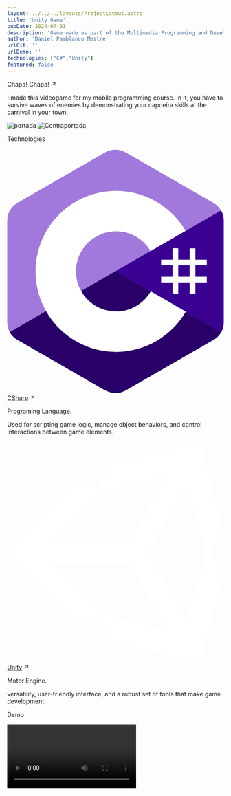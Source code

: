 ```yaml
---
layout: ../../../layouts/ProjectLayout.astro
title: 'Unity Game'
pubDate: 2024-07-01
description: 'Game made as part of the Multimedia Programming and Development course.'
author: 'Daniel Pamblanco Mestre'
urlGit: ''
urlDemo: ''
technologies: ["C#","Unity"]
featured: false
---
```


<div class="grid items-center py-4 space-y-20">
  <div class="flex flex-col space-y-5">
  <div class="group flex space-x-1 items-center">
    <a class="text-xl text-neutral-700 dark:text-neutral-200 decoration-solid underline-offset-[5px] hover:underline"
    target="_blank">Chapa! Chapa!</a>
    <svg
                width="13"
                height="13"
                stroke="currentColor"
                stroke-width="2"
                class="lucide-icon lucide lucide-arrow-up-right opacity-50 duration-200 group-hover:translate-x-[1.5px] group-hover:opacity-100 font-semibold stroke-neutral-700 dark:stroke-neutral-100"
                xmlns="http://www.w3.org/2000/svg"
                viewBox="0 0 24 24"
                fill="none"
                stroke-linecap="round"
                stroke-linejoin="round"
                ><path d="M7 7h10v10"></path><path d="M7 17 17 7"></path></svg>
                </div>
    <p class="text-sm text-neutral-600 dark:text-neutral-300">I made this videogame for my mobile programming course. In it, you have to survive waves of enemies by demonstrating your capoeira skills at the carnival in your town.</p>
    <div class="grid sm:grid-cols-2 items-center space-x-2">
    <img class="rounded hover:transition duration-75 hover:scale-105" src="/videojuego.png"alt="portada"/>
    <img class="rounded hover:transition duration-75 hover:scale-105" src="/videojuego2.png"alt="Contraportada"/>
    </div>
    <p class="text-lg text-neutral-700 dark:text-neutral-200">Technologies</p>
    <div class="grid grid-cols-1 sm:grid-cols-2 gap-10">
    <!-- Tecnología 1 -->
      <div class="flex flex-col p-5 space-y-2 ring-1 ring-gray-300 dark:ring-neutral-700 rounded-lg hover:shadow-md transition-shadow duration-500  dark:hover:shadow-neutral-300 hover:shadow-neutral-400">
        <div class="flex flex-wrap gap-2 items-center">
        <svg xmlns="http://www.w3.org/2000/svg" class="size-9" preserveAspectRatio="xMidYMid" viewBox="0 -1.43 255.58 290.11"><path fill="#a179dc" d="M255.57 84.45c0-4.83-1.04-9.1-3.13-12.76a24.4 24.4 0 0 0-9.24-9C209.17 43.05 175.1 23.5 141.1 3.86c-9.17-5.3-18.06-5.1-27.16.27-13.54 7.98-81.35 46.83-101.55 58.53C4.06 67.5.02 74.87 0 84.44v118.37c0 4.72 1 8.9 2.99 12.51 2.05 3.72 5.17 6.82 9.38 9.26 20.21 11.7 88.02 50.55 101.56 58.53 9.11 5.38 18 5.57 27.17.27 34.02-19.64 68.08-39.2 102.1-58.81a24.33 24.33 0 0 0 9.4-9.25c1.99-3.61 2.98-7.8 2.98-12.52l-.01-118.35"/><path fill="#280068" d="M128.18 143.24 2.98 215.33c2.06 3.7 5.18 6.8 9.4 9.25 20.2 11.7 88.01 50.55 101.55 58.53 9.11 5.38 18 5.57 27.17.27 34.02-19.64 68.08-39.2 102.1-58.81a24.33 24.33 0 0 0 9.4-9.25z"/><path fill="#390091" d="M255.57 84.45c0-4.83-1.04-9.1-3.13-12.76l-124.26 71.55 124.41 72.07c2-3.6 2.99-7.79 3-12.51 0 0 0-78.9-.02-118.35"/><g fill="#fff"><path d="M201.9 116.3v13.47h13.47v-13.48h6.73v13.48h13.48v6.73H222.1v13.48h13.48v6.74H222.1v13.47h-6.73V156.7h-13.48v13.48h-6.73V156.7h-13.48v-6.73h13.47V136.5h-13.47v-6.74h13.47v-13.48zm13.47 20.2h-13.48v13.48h13.48z"/><path d="M128.46 48.63a94.96 94.96 0 0 1 82.26 47.45l-.16-.27-41.35 23.8A47.28 47.28 0 0 0 129 96.33h-.54a47.3 47.3 0 0 0-47.3 47.3 47.08 47.08 0 0 0 6.23 23.47 47.28 47.28 0 0 0 82.29-.27l-.2.35 41.29 23.91a94.97 94.97 0 0 1-81.25 47.54h-1.06a94.96 94.96 0 0 1-95-95 95 95 0 0 1 95-95z"/></g></svg>
          <div class="flex flex-col">
            <div class="group flex space-x-1 items-center">
              <a class="text-neutral-700 dark:text-neutral-200 " href="https://learn.microsoft.com/es-es/dotnet/csharp/" target="_blank">CSharp</a>
              <svg
                width="13"
                height="13"
                stroke="currentColor"
                stroke-width="2"
                class="lucide-icon lucide lucide-arrow-up-right opacity-50 duration-200 group-hover:translate-x-[1.5px] group-hover:opacity-100 font-semibold stroke-neutral-700 dark:stroke-neutral-100"
                xmlns="http://www.w3.org/2000/svg"
                viewBox="0 0 24 24"
                fill="none"
                stroke-linecap="round"
                stroke-linejoin="round"
                ><path d="M7 7h10v10"></path><path d="M7 17 17 7"></path></svg>
            </div>
            <p class="text-sm text-neutral-500 dark:text-neutral-300">Programing Language.</p>
          </div>
        </div>
        <p class="text-sm p-1 rounded text-neutral-700 dark:text-neutral-200">Used for scripting game logic, manage object behaviors, and control interactions between game elements.</p>
      </div>
      <!-- Tecnología 2 -->
      <div class="flex flex-col p-5 space-y-2 ring-1 ring-gray-300 dark:ring-neutral-700 rounded-lg hover:shadow-md transition-shadow duration-500  dark:hover:shadow-neutral-300 hover:shadow-neutral-400">
        <div class="flex flex-wrap gap-2 items-center">
         <svg xmlns="http://www.w3.org/2000/svg" preserveAspectRatio="xMidYMid" viewBox="0 0 256 263" class="size-9"><path d="M166.9 131.2L212.8 52l22.2 79.2-22.2 79.3-46-79.3zm-22.4 13l46 79.2-80-20.5L52.6 144h91.8zM190.4 39l-45.9 79.3H52.7l57.7-58.8 80-20.5zm65.5 65.2L228 0 123.4 28l-15.5 27.2-31.4-.2L0 131.2l76.5 76.3 31.4-.2 15.5 27.2 104.5 27.9 28-104.2-15.9-27 16-27z" fill="#fff"/></svg>
          <div class="flex flex-col">
            <div class="group flex space-x-1 items-center">
              <a class="text-neutral-700 dark:text-neutral-200" href="https://unity.com/es" target="_blank">Unity</a>
              <svg
                width="13"
                height="13"
                stroke="currentColor"
                stroke-width="2"
                class="lucide-icon lucide lucide-arrow-up-right opacity-50 duration-200 group-hover:translate-x-[1.5px] group-hover:opacity-100 font-semibold stroke-neutral-700 dark:stroke-neutral-100"
                xmlns="http://www.w3.org/2000/svg"
                viewBox="0 0 24 24"
                fill="none"
                stroke-linecap="round"
                stroke-linejoin="round"
                ><path d="M7 7h10v10"></path><path d="M7 17 17 7"></path></svg>
            </div>
            <p class="text-sm text-neutral-500 dark:text-neutral-300">Motor Engine.</p>
          </div>
        </div>
        <p class="text-sm p-1 rounded text-neutral-700 dark:text-neutral-200 text-wrap">versatility, user-friendly interface, and a robust set of tools that make game development.</p>
      </div>
      <!-- siguiente tech -->
    </div>
    <div class="grid items-center py-5">
  <div class="flex flex-col space-y-3 items-center">
  <p class="text-sm text-neutral-700 dark:text-neutral-200">Demo</p>
  <video controls class="rounded">
  <source src="/0414.mp4" type="video/mp4">
  </video>
  </div>
  
  
  </div>
</div>
